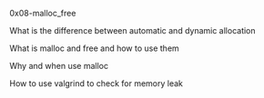 0x08-malloc_free

What is the difference between automatic and dynamic allocation

What is malloc and free and how to use them

Why and when use malloc

How to use valgrind to check for memory leak
